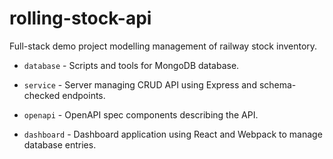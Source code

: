 # rolling-stock-api

Full-stack demo project modelling management of railway stock inventory.

* `database` - Scripts and tools for MongoDB database.

* `service` - Server managing CRUD API using Express and schema-checked
  endpoints.

* `openapi` - OpenAPI spec components describing the API.

* `dashboard` - Dashboard application using React and Webpack to manage database
  entries.
